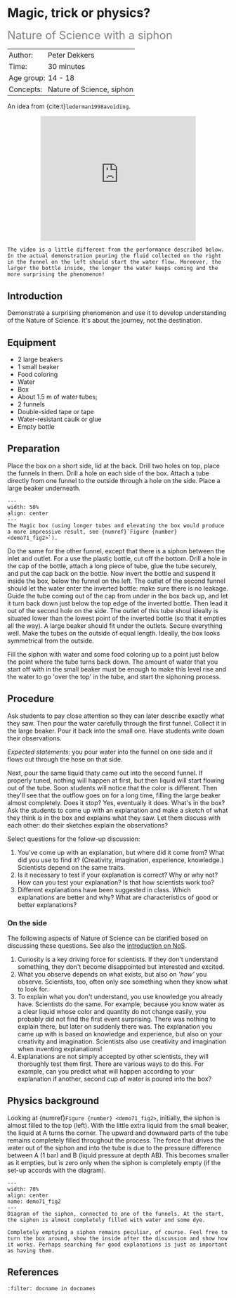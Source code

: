 # Magic, trick or physics? 
<span style="font-size: 25px; color: gray;">Nature of Science with a siphon</span>

<table style="width: 100%; border-collapse: collapse; border: none;">
    <tr style="background-color: var(--background-color);">  
        <td style="text-align: left; padding: 3px; border: none; color: var(--text-color)">Author:</td>
        <td style="text-align: left; padding: 3px; border: none; color: var(--text-color)">Peter Dekkers</td>
    </tr>
    <tr style="background-color: var(--background-color);"> 
        <td style="text-align: left; padding: 3px; border: none; color: var(--text-color)">Time:</td>
        <td style="text-align: left; padding: 3px; border: none; color: var(--text-color)">30 minutes</td>
    </tr>
    <tr style="background-color: var(--background-color);"> 
        <td style="text-align: left; padding: 3px; border: none; color: var(--text-color)">Age group:</td>
        <td style="text-align: left; padding: 3px; border: none; color: var(--text-color)">14 - 18</td>
    </tr>
    <tr style="background-color: var(--background-color);"> 
        <td style="text-align: left; padding: 3px; border: none; color: var(--text-color)">Concepts:</td>
        <td style="text-align: left; padding: 3px; border: none; color: var(--text-color)">Nature of Science, siphon</td>
    </tr>
</table>

An idea from {cite:t}`lederman1998avoiding`.

<div style="display: flex; justify-content: center;">
    <div style="position: relative; width: 70%; height: 0; padding-bottom: 56.25%;">
        <iframe
            src="https://www.youtube.com/embed/V96T3VjjuIc?si=4srWF8VcXYkpJ9mv"
            style="position: absolute; top: 0; left: 0; width: 100%; height: 100%;"
            frameborder="0"
            allow="accelerometer; autoplay; clipboard-write; encrypted-media; gyroscope; picture-in-picture"
            allowfullscreen
        ></iframe>
    </div>
</div>

``` {note}
The video is a little different from the performance described below. In the actual demonstration pouring the fluid collected on the right in the funnel on the left should start the water flow. Moreover, the larger the bottle inside, the longer the water keeps coming and the more surprising the phenomenon!
```

## Introduction
Demonstrate a surprising phenomenon and use it to develop understanding of the Nature of Science. It's about the journey, not the destination.

## Equipment
- 2 large beakers
- 1 small beaker
- Food coloring
- Water
- Box
- About 1.5 m of water tubes;
- 2 funnels
- Double-sided tape or tape
- Water-resistant caulk or glue
- Empty bottle

## Preparation
Place the box on a short side, lid at the back. Drill two holes on top, place the funnels in them. Drill a hole on each side of the box. Attach a tube directly from one funnel to the outside through a hole on the side. Place a large beaker underneath. 

```{figure} demo71_figure1.png
---
width: 50%
align: center
---
The Magic box (using longer tubes and elevating the box would produce a more impressive result, see {numref}`Figure {number} <demo71_fig2>`).
```

Do the same for the other funnel, except that there is a siphon between the inlet and outlet. For a use the plastic bottle, cut off the bottom. Drill a hole in the cap of the bottle, attach a long piece of tube, glue the tube securely, and put the cap back on the bottle. Now invert the bottle and suspend it inside the box, below the funnel on the left. The outlet of the second funnel should let the water enter the inverted bottle: make sure there is no leakage. Guide the tube coming out of the cap from under in the box back up, and let it turn back down just below the top edge of the inverted bottle. Then lead it out of the second hole on the side. The outlet of this tube shoul ideally is situated lower than the lowest point of the inverted bottle (so that it empties all the way).  A large beaker should fit under the outlets. Secure everything well. Make the tubes on the outside of equal length. Ideally, the box looks symmetrical from the outside. 

Fill the siphon with water and some food coloring up to a point just below the point where the tube turns back down. The amount of water that you start off with in the small beaker must be enough to make this level rise and the water to go 'over the top' in the tube, and start the siphoning process. 

## Procedure
Ask students to pay close attention so they can later describe exactly what they saw. Then pour the water carefully through the first funnel. Collect it in the large beaker. Pour it back into the small one. Have students write down their observations. 

*Expected statements:* you pour water into the funnel on one side and it flows out through the hose on that side. 

Next, pour the same liquid thaty came out into the second funnel. If properly tuned, nothing will happen at first, but then liquid will start flowing out of the tube. Soon students will notice that the color is different. Then they'll see that the outflow goes on for a long time, filling the large beaker almost completely. Does it stop? Yes, eventually it does. What's in the box? Ask the students to come up with an explanation and make a sketch of what they think is in the box and explains what they saw. Let them discuss with each other: do their sketches explain the observations? 

Select questions for the follow-up discussion:
1. You've come up with an explanation, but where did it come from? What did you use to find it? (Creativity, imagination, experience, knowledge.) Scientists depend on the same traits.
2. Is it necessary to test if your explanation is correct? Why or why not? How can you test your explanation? Is that how scientists work too?
3. Different explanations have been suggested in class. Which explanations are better and why? What are characteristics of good or better explanations?
   
### On the side
The following aspects of Nature of Science can be clarified based on discussing these questions. See also the [introduction on NoS](../../Pedagogy/Nos.md).
1. Curiosity is a key driving force for scientists. If they don't understand something, they don't become disappointed but interested and excited.
2. What you observe depends on what exists, but also on *'how'* you observe. Scientists, too, often only see something when they know what to look for.
3. To explain what you don't understand, you use knowledge you already have. Scientists do the same. For example, because you know water as a clear liquid whose color and quantity do not change easily, you probably did not find the first event surprising. There was nothing to explain there, but later on suddenly there was. The explanation you came up with is based on knowledge and experience, but also on your creativity and imagination. Scientists also use creativity and imagination when inventing explanations!
4. Explanations are not simply accepted by other scientists, they will thoroughly test them first. There are various ways to do this. For example, can you predict what will happen according to your explanation if another, second cup of water is poured into the box? 

## Physics background
Looking at {numref}`Figure {number} <demo71_fig2>`, initially, the siphon is almost filled to the top (left). With the little extra liquid from the small beaker, the liquid at A turns the corner. The upward and downward parts of the tube remains completely filled throughout the process. The force that drives the water out of the siphon and into the tube is due to the pressure difference between A (1 bar) and B (liquid pressure at depth AB). This becomes smaller as it empties, but is zero only when the siphon is completely empty (if the set-up accords with the diagram).

```{figure} demo71_figure2.png
---
width: 70%
align: center
name: demo71_fig2
---
Diagram of the siphon, connected to one of the funnels. At the start, the siphon is almost completely filled with water and some dye.
```

```{tip}
Completely emptying a siphon remains peculiar, of course. Feel free to turn the box around, show the inside after the discussion and show how it works. Perhaps searching for good explanations is just as important as having them.
```

## References
```{bibliography}
:filter: docname in docnames
```
